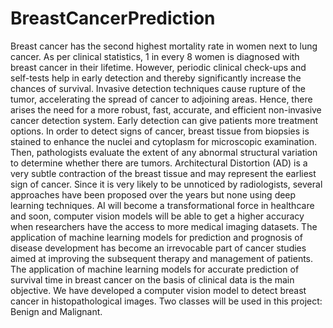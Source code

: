 # BreastCancerPrediction
Breast cancer has the second highest mortality rate in women next to lung cancer. As per clinical statistics, 1 in every 8 women is diagnosed with breast cancer in their lifetime. However, periodic clinical check-ups and self-tests help in early detection and thereby significantly increase the chances of survival. Invasive detection techniques cause rupture of the tumor, accelerating the spread of cancer to adjoining areas. Hence, there arises the need for a more robust, fast, accurate, and efficient non-invasive cancer detection system. Early detection can give patients more treatment options. In order to detect signs of cancer, breast tissue from biopsies is stained to enhance the nuclei and cytoplasm for microscopic examination. Then, pathologists evaluate the extent of any abnormal structural variation to determine whether there are tumors. Architectural Distortion (AD) is a very subtle contraction of the breast tissue and may represent the earliest sign of cancer. Since it is very likely to be unnoticed by radiologists, several approaches have been proposed over the years but none using deep learning techniques. AI will become a transformational force in healthcare and soon, computer vision models will be able to get a higher accuracy when researchers have the access to more medical imaging datasets. The application of machine learning models for prediction and prognosis of disease development has become an irrevocable part of cancer studies aimed at improving the subsequent therapy and management of patients. The application of machine learning models for accurate prediction of survival time in breast cancer on the basis of clinical data is the main objective.  We have developed a computer vision model to detect breast cancer in histopathological images. Two classes will be used in this project: Benign and Malignant.
